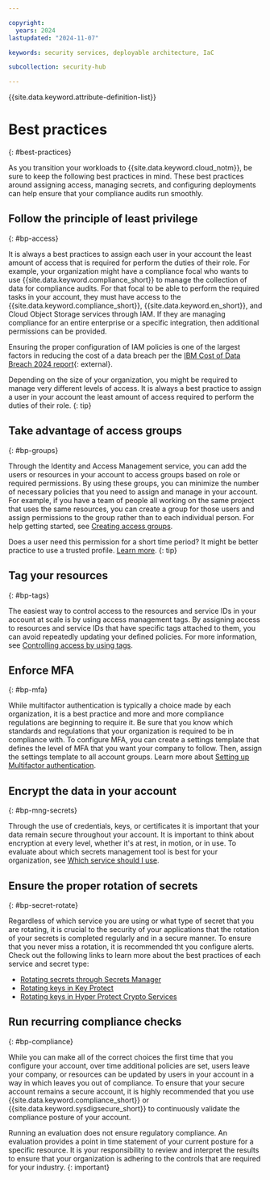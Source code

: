 ```yaml
---

copyright:
  years: 2024
lastupdated: "2024-11-07"

keywords: security services, deployable architecture, IaC

subcollection: security-hub

---
```


{{site.data.keyword.attribute-definition-list}}

# Best practices
{: #best-practices}

As you transition your workloads to {{site.data.keyword.cloud_notm}}, be sure to keep the following best practices in mind. These best practices around assigning access, managing secrets, and configuring deployments can help ensure that your compliance audits run smoothly.

## Follow the principle of least privilege
{: #bp-access}

It is always a best practices to assign each user in your account the least amount of access that is required for perform the duties of their role. For example, your organization might have a compliance focal who wants to use {{site.data.keyword.compliance_short}} to manage the collection of data for compliance audits. For that focal to be able to perform the required tasks in your account, they must have access to the {{site.data.keyword.compliance_short}}, {{site.data.keyword.en_short}}, and Cloud Object Storage services through IAM. If they are managing compliance for an entire enterprise or a specific integration, then additional permissions can be provided.

Ensuring the proper configuration of IAM policies is one of the largest factors in reducing the cost of a data breach per the [IBM Cost of Data Breach 2024 report](https://www.ibm.com/reports/data-breach){: external}.

Depending on the size of your organization, you might be required to manage very different levels of access. It is always a best practice to assign a user in your account the least amount of access required to perform the duties of their role. 
{: tip}

## Take advantage of access groups
{: #bp-groups}

Through the Identity and Access Management service, you can add the users or resources in your account to access groups based on role or required permissions. By using these groups, you can minimize the number of necessary policies that you need to assign and manage in your account. For example, if you have a team of people all working on the same project that uses the same resources, you can create a group for those users and assign permissions to the group rather than to each individual person. For help getting started, see [Creating access groups](/docs/account?topic=account-groups).

Does a user need this permission for a short time period? It might be better practice to use a trusted profile. [Learn more](/docs/secure-enterprise?topic=secure-enterprise-access-enterprises#bp-enterprise-access-include-compare-accessgroups-trustedprofiles).
{: tip}

## Tag your resources
{: #bp-tags}

The easiest way to control access to the resources and service IDs in your account at scale is by using access management tags. By assigning access to resources and service IDs that have specific tags attached to them, you can avoid repeatedly updating your defined policies. For more information, see [Controlling access by using tags](/docs/account?topic=account-access-tags-tutorial).

## Enforce MFA
{: #bp-mfa}

While multifactor authentication is typically a choice made by each organization, it is a best practice and more and more compliance regulations are beginning to require it. Be sure that you know which standards and regulations that your organization is required to be in compliance with. To configure MFA, you can create a settings template that defines the level of MFA that you want your company to follow. Then, assign the settings template to all account groups. Learn more about [Setting up Multifactor authentication](/docs/account?topic=account-enablemfa).


## Encrypt the data in your account
{: #bp-mng-secrets}

Through the use of credentials, keys, or certificates it is important that your data remain secure throughout your account. It is important to think about encryption at every level, whether it's at rest, in motion, or in use. To evaluate about which secrets management tool is best for your organization, see [Which service should I use](/docs/security-hub?topic=security-hub-manage-secrets-ibm-cloud).


## Ensure the proper rotation of secrets
{: #bp-secret-rotate}

Regardless of which service you are using or what type of secret that you are rotating, it is crucial to the security of your applications that the rotation of your secrets is completed regularly and in a secure manner. To ensure that you never miss a rotation, it is recommended tht you configure alerts. Check out the following links to learn more about the best practices of each service and secret type:

* [Rotating secrets through Secrets Manager](/docs/secrets-manager?topic=secrets-manager-best-practices-rotate-secrets)
* [Rotating keys in Key Protect](/docs/key-protect?topic=key-protect-key-rotation)
* [Rotating keys in Hyper Protect Crypto Services](/docs/hs-crypto?topic=hs-crypto-set-rotation-policy)


## Run recurring compliance checks
{: #bp-compliance}

While you can make all of the correct choices the first time that you configure your account, over time additional policies are set, users leave your company, or resources can be updated by users in your account in a way in which leaves you out of compliance. To ensure that your secure account remains a secure account, it is highly recommended that you use {{site.data.keyword.compliance_short}} or {{site.data.keyword.sysdigsecure_short}} to continuously validate the compliance posture of your account. 

Running an evaluation does not ensure regulatory compliance. An evaluation provides a point in time statement of your current posture for a specific resource. It is your responsibility to review and interpret the results to ensure that your organization is adhering to the controls that are required for your industry. 
{: important}
